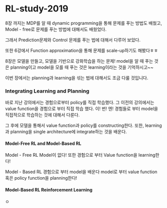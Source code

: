 # RL-study-2019
8장 까지는 MDP를 알 때 dynamic programming을 통해 문제를 푸는 방법도 배웠고, Model - free로 문제를 푸는 방법에 대해서도 배웠었다.

그래서 Prediction문제와 Control 문제를 푸는 법에 대해서 다루어 보았다.

또한 6강에서 Function approximation을 통해 문제를 scale-up하기도 해봤다ㅎㅎ

8장은 모델을 만들고, 모델을 기반으로 강화학습을 하는 문제! model을 알 때 푸는 것은 planning이고 model을 모를 때 푸는 것은 learning이라는 것을 기억하시고~~

이번 장에서는 planning과 learning을 섞는 법에 대해서도 조금 다룰 것입니다.

### Integrating Learning and Planning
바로 지난 강의에서는 경험으로부터 policy를 직접 학습했다.
그 이전의 강의에서는 value function을 경험으로 부터 직접 학습 했다.
이! 번! 엔! 경험들로 부터 model을 직접적으로 학습하는 것에 대해서 다룬다.

그 후에 모델을 통해서 value function과 policy를 constructing한다.
또한, learning과 planning을 single architecture에 integrate하는 것을 배운다.

#### Model-Free RL and Model-Based RL
Model - Free RL
  Model이 없다! 또한 경험으로 부터 Value function을 learning한다!

Model - Based RL
  경험으로 부터 model을 배운다
  model로 부터 value function 혹은 policy function을 planning한다!

#### Model-Based RL Reinforcement Learning



























ㅇ
